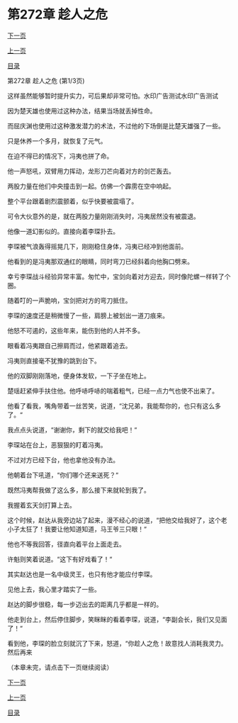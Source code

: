 <h1>第272章   趁人之危</h1>
            <div><p><a href="./814_%E7%AC%AC272%E7%AB%A0_%E8%B6%81%E4%BA%BA%E4%B9%8B%E5%8D%B1.md">下一页</a></p><p><a href="./812_%E7%AC%AC271%E7%AB%A0_%E5%AE%81%E6%AD%BB%E4%B8%8D%E5%B1%88.md">上一页</a></p><p><a href="../">目录</a></p></div>
            <div><p>第272章   趁人之危 (第1/3页)</p><p>这样虽然能够暂时提升实力，可后果却非常可怕。水印广告测试水印广告测试</p><p>因为楚天雄也使用过这种办法，结果当场就丢掉性命。</p><p>而屈庆渊也使用过这种激发潜力的术法，不过他的下场倒是比楚天雄强了一些。</p><p>只是休养一个多月，就恢复了元气。</p><p>在迫不得已的情况下，冯夷也拼了命。</p><p>他一声怒吼，双臂用力挥动，龙形刀芒向着对方的剑芒轰去。</p><p>两股力量在他们中央撞击到一起。仿佛一个霹雳在空中响起。</p><p>整个平台跟着剧烈震颤着，似乎快要被震塌了。</p><p>可令大伙意外的是，就在两股力量刚刚消失时，冯夷居然没有被震退。</p><p>他像一道幻影似的。直接向着李琛扑去。</p><p>李琛被气浪轰得摇晃几下，刚刚稳住身体，冯夷已经冲到他面前。</p><p>他看到的是冯夷那双通红的眼睛，同时弯刀已经斜着向他胸口劈来。</p><p>幸亏李琛战斗经验异常丰富。匆忙中，宝剑向着对方迎去，同时像陀螺一样转了个圈。</p><p>随着叮的一声脆响，宝剑把对方的弯刀抵住。</p><p>李琛的速度还是稍微慢了一些，肩膀上被划出一道刀痕来。</p><p>他怒不可遏的，这些年来，能伤到他的人并不多。</p><p>眼看着冯夷跟自己擦肩而过，他紧跟着追去。</p><p>冯夷则直接毫不犹豫的跳到台下。</p><p>他的双脚刚刚落地，便身体发软，一下子坐在地上。</p><p>楚瑶赶紧伸手扶住他。他呼哧呼哧的喘着粗气，已经一点力气也使不出来了。</p><p>他看了看我，嘴角带着一丝苦笑，说道，“沈兄弟，我能帮你的，也只有这么多了。“</p><p>我点点头说道，“谢谢你，剩下的就交给我吧！“</p><p>李琛站在台上，恶狠狠的盯着冯夷。</p><p>不过对方已经下台，他也拿他没有办法。</p><p>他朝着台下吼道，“你们哪个还来送死？“</p><p>既然冯夷帮我做了这么多，那么接下来就轮到我了。</p><p>我握着玄天剑打算上去。</p><p>这个时候，赵达从我旁边站了起来，漫不经心的说道，“把他交给我好了，这个老小子太狂了！我要让他知道知道，马王爷三只眼！“</p><p>他也不等我回答，径直向着平台上面走去。</p><p>许魁则笑着说道。“这下有好戏看了！“</p><p>其实赵达也是一名中级灵王，也只有他才能应付李琛。</p><p>见他上去，我心里才踏实了一些。</p><p>赵达的脚步很稳，每一步迈出去的距离几乎都是一样的。</p><p>他走到台上，然后停住脚步，笑眯眯的看着李琛，说道，“李副会长，我们又见面了！“</p><p>看到他，李琛的脸立刻就沉了下来，怒道，“你趁人之危！故意找人消耗我灵力。然后再来</p><p>（本章未完，请点击下一页继续阅读）</p></div>
            <div><p><a href="./814_%E7%AC%AC272%E7%AB%A0_%E8%B6%81%E4%BA%BA%E4%B9%8B%E5%8D%B1.md">下一页</a></p><p><a href="./812_%E7%AC%AC271%E7%AB%A0_%E5%AE%81%E6%AD%BB%E4%B8%8D%E5%B1%88.md">上一页</a></p><p><a href="../">目录</a></p></div>